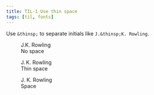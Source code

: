 ```yaml
---
title: TIL-1 Use thin space
tags: [til, fonts]
---
```

Use `&thinsp;` to separate initials like  `J.&thinsp;K. Rowling`.

<figure>
J.K. Rowling 
<figcaption>No space
</figure>

<figure>
J.&thinsp;K. Rowling 
<figcaption>Thin space
</figure>

<figure>
J. K. Rowling 
<figcaption>Space
</figure>


